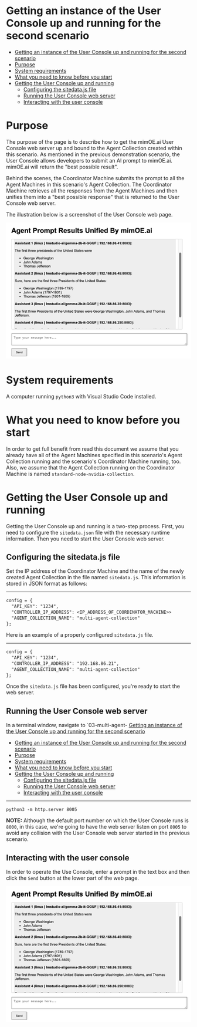 # Getting an instance of the User Console up and running for the second scenario

- [Getting an instance of the User Console up and running for the second scenario](#getting-an-instance-of-the-user-console-up-and-running-for-the-second-scenario)
- [Purpose](#purpose)
- [System requirements](#system-requirements)
- [What you need to know before you start](#what-you-need-to-know-before-you-start)
- [Getting the User Console up and running](#getting-the-user-console-up-and-running)
  - [Configuring the sitedata.js file](#configuring-the-sitedatajs-file)
  - [Running the User Console web server](#running-the-user-console-web-server)
  - [Interacting with the user console](#interacting-with-the-user-console)


# Purpose

The purpose of the page is to describe how to get the mimOE.ai User Console web server up and bound to the Agent Collection created within this scenario. As mentioned in the previous demonstration scenario, the User Console allows developers to submit an AI prompt to mimOE.ai. mimOE.ai will return the "best possible result".

Behind the scenes, the Coordinator Machine submits the prompt to all the Agent Machines in this scenario's Agent Collection. The Coordinator Machine retrieves all the responses from the Agent Machines and then unifies them into a "best possible response" that is returned to the User Console web server.

The illustration below is a screenshot of the User Console web page.

![User Console](./images/user-console-01.png)

# System requirements

A computer running `python3` with Visual Studio Code installed.

# What you need to know before you start

In order to get full benefit from read this document we assume that you already have all of the Agent Machines specified in this scenario's Agent Collection running and the scenario's Coordinator Machine running, too. Also, we assume that the Agent Collection running on the Coordinator Machine is named `standard-node-nvidia-collection`.

# Getting the User Console up and running

Getting the User Console up and running is a two-step process. First, you need to configure the `sitedata.json` file with the necessary runtime information. Then you need to start the User Console web server.

## Configuring the sitedata.js file

Set the IP address of the Coordinator Machine and the name of the newly created Agent Collection in the file named `sitedata.js`. This information is stored in JSON format as follows:

---

```
config = {
  "API_KEY": "1234",
  "CONTROLLER_IP_ADDRESS": <IP_ADDRESS_OF_COORDINATOR_MACHINE>>
  "AGENT_COLLECTION_NAME": "multi-agent-collection"
};
```

Here is an example of a properly configured `sitedata.js` file.

---

```
config = {
  "API_KEY": "1234",
  "CONTROLLER_IP_ADDRESS": "192.168.86.21",
  "AGENT_COLLECTION_NAME": "multi-agent-collection"
};
```

Once the `sitedata.js` file has been configured, you're ready to start the web server.

## Running the User Console web server

In a terminal window, navigate to  `03-multi-agent- [Getting an instance of the User Console up and running for the second scenario](#getting-an-instance-of-the-user-console-up-and-running-for-the-second-scenario)
- [Getting an instance of the User Console up and running for the second scenario](#getting-an-instance-of-the-user-console-up-and-running-for-the-second-scenario)
- [Purpose](#purpose)
- [System requirements](#system-requirements)
- [What you need to know before you start](#what-you-need-to-know-before-you-start)
- [Getting the User Console up and running](#getting-the-user-console-up-and-running)
  - [Configuring the sitedata.js file](#configuring-the-sitedatajs-file)
  - [Running the User Console web server](#running-the-user-console-web-server)
  - [Interacting with the user console](#interacting-with-the-user-console)


---

```
python3 -m http.server 8005
```

**NOTE:** Although the default port number on which the User Console runs is `8000`, in this case, we're going to have the web server listen on port `8005` to avoid any collision with the User Console web server started in the previous scenario.


## Interacting with the user console

In order to operate the Use Console, enter a prompt in the text box and then click the `Send` button at the lower part of the web page. 

![User Console](./images/user-console-01.png)


